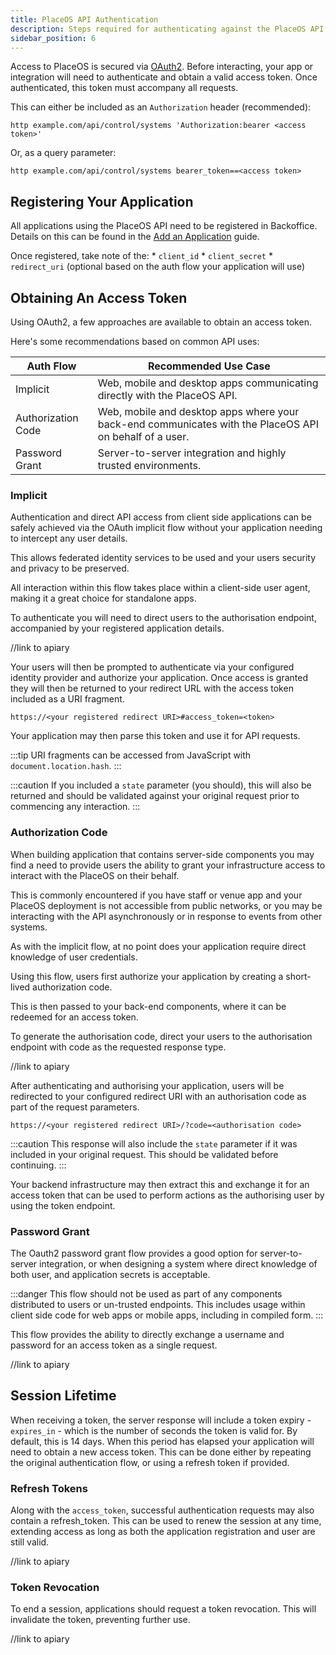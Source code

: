 ```yaml
---
title: PlaceOS API Authentication
description: Steps required for authenticating against the PlaceOS API
sidebar_position: 6
---
```


Access to PlaceOS is secured via [OAuth2](https://auth0.com/docs/authorization/which-oauth-2-0-flow-should-i-use#is-the-client-a-native-mobile-app-).
Before interacting, your app or integration will need to authenticate and obtain a valid access token. 
Once authenticated, this token must accompany all requests.

This can either be included as an `Authorization` header (recommended):

```
http example.com/api/control/systems 'Authorization:bearer <access token>'
```

Or, as a query parameter:

```
http example.com/api/control/systems bearer_token==<access token>
```

## Registering Your Application

All applications using the PlaceOS API need to be registered in Backoffice. 
Details on this can be found in the [Add an Application](../backoffice/add-application.md) guide.

Once registered, take note of the: 
    * `client_id` 
    * `client_secret` 
    * `redirect_uri` (optional based on the auth flow your application will use)

## Obtaining An Access Token

Using OAuth2, a few approaches are available to obtain an access token. 

Here's some recommendations based on common API uses:

|Auth Flow |Recommended Use Case |
|---|---|
Implicit|Web, mobile and desktop apps communicating directly with the PlaceOS API.|
Authorization Code|Web, mobile and desktop apps where your back-end communicates with the PlaceOS API on behalf of a user.|
Password Grant|Server-to-server integration and highly trusted environments.|

### Implicit

Authentication and direct API access from client side applications can be safely achieved via the OAuth implicit flow without your application needing to intercept any user details. 

This allows federated identity services to be used and your users security and privacy to be preserved.

All interaction within this flow takes place within a client-side user agent, making it a great choice for standalone apps.

To authenticate you will need to direct users to the authorisation endpoint, accompanied by your registered application details.

//link to apiary

Your users will then be prompted to authenticate via your configured identity provider and authorize your application. Once access is granted they will then be returned to your redirect URL with the access token included as a URI fragment.

`https://<your registered redirect URI>#access_token=<token>`

Your application may then parse this token and use it for API requests.

:::tip
URI fragments can be accessed from JavaScript with `document.location.hash`.
:::

:::caution
If you included a `state` parameter (you should), this will also be returned and should be validated against your original request prior to commencing any interaction.
:::


### Authorization Code

When building application that contains server-side components you may find a need to provide users the ability to grant your infrastructure access to interact with the PlaceOS on their behalf. 

This is commonly encountered if you have staff or venue app and your PlaceOS deployment is not accessible from public networks, or you may be interacting with the API asynchronously or in response to events from other systems.

As with the implicit flow, at no point does your application require direct knowledge of user credentials.

Using this flow, users first authorize your application by creating a short-lived authorization code. 

This is then passed to your back-end components, where it can be redeemed for an access token.

To generate the authorisation code, direct your users to the authorisation endpoint with code as the requested response type.

//link to apiary

After authenticating and authorising your application, users will be redirected to your configured redirect URI with an authorisation code as part of the request parameters.

`https://<your registered redirect URI>/?code=<authorisation code>`

:::caution
This response will also include the `state` parameter if it was included in your original request. 
This should be validated before continuing.
:::

Your backend infrastructure may then extract this and exchange it for an access token that can be used to perform actions as the authorising user by using the token endpoint.


### Password Grant

The Oauth2 password grant flow provides a good option for server-to-server integration, or when designing a system where direct knowledge of both user, and application secrets is acceptable.

:::danger
This flow should not be used as part of any components distributed to users or un-trusted endpoints. 
This includes usage within client side code for web apps or mobile apps, including in compiled form.
:::

This flow provides the ability to directly exchange a username and password for an access token as a single request.

//link to apiary

## Session Lifetime

When receiving a token, the server response will include a token expiry - `expires_in` - which is the number of seconds the token is valid for. 
By default, this is 14 days. 
When this period has elapsed your application will need to obtain a new access token. 
This can be done either by repeating the original authentication flow, or using a refresh token if provided.

### Refresh Tokens

Along with the `access_token`, successful authentication requests may also contain a refresh_token. 
This can be used to renew the session at any time, extending access as long as both the application registration and user are still valid.

//link to apiary

### Token Revocation

To end a session, applications should request a token revocation. 
This will invalidate the token, preventing further use.

//link to apiary